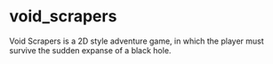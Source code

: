 # void_scrapers
Void Scrapers is a 2D style adventure game, in which the player must survive the sudden expanse of a black hole.

